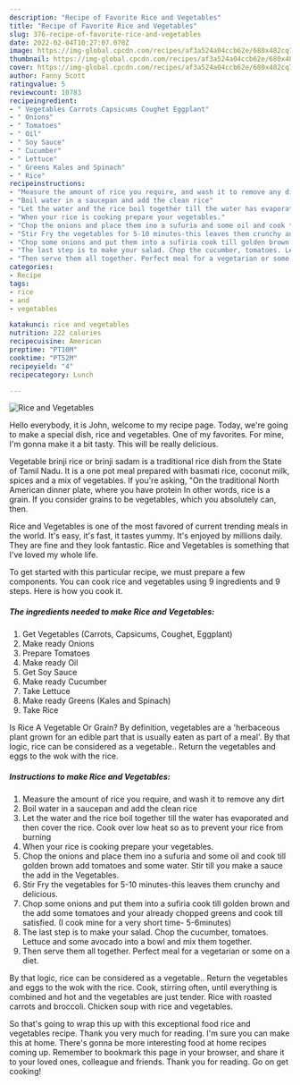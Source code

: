 ```yaml
---
description: "Recipe of Favorite Rice and Vegetables"
title: "Recipe of Favorite Rice and Vegetables"
slug: 376-recipe-of-favorite-rice-and-vegetables
date: 2022-02-04T10:27:07.070Z
image: https://img-global.cpcdn.com/recipes/af3a524a04ccb62e/680x482cq70/rice-and-vegetables-recipe-main-photo.jpg
thumbnail: https://img-global.cpcdn.com/recipes/af3a524a04ccb62e/680x482cq70/rice-and-vegetables-recipe-main-photo.jpg
cover: https://img-global.cpcdn.com/recipes/af3a524a04ccb62e/680x482cq70/rice-and-vegetables-recipe-main-photo.jpg
author: Fanny Scott
ratingvalue: 5
reviewcount: 10783
recipeingredient:
- " Vegetables Carrots Capsicums Coughet Eggplant"
- " Onions"
- " Tomatoes"
- " Oil"
- " Soy Sauce"
- " Cucumber"
- " Lettuce"
- " Greens Kales and Spinach"
- " Rice"
recipeinstructions:
- "Measure the amount of rice you require, and wash it to remove any dirt"
- "Boil water in a saucepan and add the clean rice"
- "Let the water and the rice boil together till the water has evaporated and then cover the rice. Cook over low heat so as to prevent your rice from burning"
- "When your rice is cooking prepare your vegetables."
- "Chop the onions and place them ino a sufuria and some oil and cook till golden brown add tomatoes and some water. Stir till you make a sauce the add in the Vegetables."
- "Stir Fry the vegetables for 5-10 minutes-this leaves them crunchy and delicious."
- "Chop some onions and put them into a sufiria cook till golden brown and the add some tomatoes and your already chopped greens and cook till satisfied. (I cook mine for a very short time- 5-6minutes)"
- "The last step is to make your salad. Chop the cucumber, tomatoes. Lettuce and some avocado into a bowl and mix them together."
- "Then serve them all together. Perfect meal for a vegetarian or some on a diet."
categories:
- Recipe
tags:
- rice
- and
- vegetables

katakunci: rice and vegetables 
nutrition: 222 calories
recipecuisine: American
preptime: "PT10M"
cooktime: "PT52M"
recipeyield: "4"
recipecategory: Lunch

---
```



![Rice and Vegetables](https://img-global.cpcdn.com/recipes/af3a524a04ccb62e/680x482cq70/rice-and-vegetables-recipe-main-photo.jpg)

Hello everybody, it is John, welcome to my recipe page. Today, we're going to make a special dish, rice and vegetables. One of my favorites. For mine, I'm gonna make it a bit tasty. This will be really delicious.

Vegetable brinji rice or brinji sadam is a traditional rice dish from the State of Tamil Nadu. It is a one pot meal prepared with basmati rice, coconut milk, spices and a mix of vegetables. If you&#39;re asking, &#34;On the traditional North American dinner plate, where you have protein In other words, rice is a grain. If you consider grains to be vegetables, which you absolutely can, then.

Rice and Vegetables is one of the most favored of current trending meals in the world. It's easy, it's fast, it tastes yummy. It's enjoyed by millions daily. They are fine and they look fantastic. Rice and Vegetables is something that I've loved my whole life.


To get started with this particular recipe, we must prepare a few components. You can cook rice and vegetables using 9 ingredients and 9 steps. Here is how you cook it.

<!--inarticleads1-->

##### The ingredients needed to make Rice and Vegetables:

1. Get  Vegetables (Carrots, Capsicums, Coughet, Eggplant)
1. Make ready  Onions
1. Prepare  Tomatoes
1. Make ready  Oil
1. Get  Soy Sauce
1. Make ready  Cucumber
1. Take  Lettuce
1. Make ready  Greens (Kales and Spinach)
1. Take  Rice


Is Rice A Vegetable Or Grain? By definition, vegetables are a &#39;herbaceous plant grown for an edible part that is usually eaten as part of a meal&#39;. By that logic, rice can be considered as a vegetable.. Return the vegetables and eggs to the wok with the rice. 

<!--inarticleads2-->

##### Instructions to make Rice and Vegetables:

1. Measure the amount of rice you require, and wash it to remove any dirt
1. Boil water in a saucepan and add the clean rice
1. Let the water and the rice boil together till the water has evaporated and then cover the rice. Cook over low heat so as to prevent your rice from burning
1. When your rice is cooking prepare your vegetables.
1. Chop the onions and place them ino a sufuria and some oil and cook till golden brown add tomatoes and some water. Stir till you make a sauce the add in the Vegetables.
1. Stir Fry the vegetables for 5-10 minutes-this leaves them crunchy and delicious.
1. Chop some onions and put them into a sufiria cook till golden brown and the add some tomatoes and your already chopped greens and cook till satisfied. (I cook mine for a very short time- 5-6minutes)
1. The last step is to make your salad. Chop the cucumber, tomatoes. Lettuce and some avocado into a bowl and mix them together.
1. Then serve them all together. Perfect meal for a vegetarian or some on a diet.


By that logic, rice can be considered as a vegetable.. Return the vegetables and eggs to the wok with the rice. Cook, stirring often, until everything is combined and hot and the vegetables are just tender. Rice with roasted carrots and broccoli. Chicken soup with rice and vegetables. 

So that's going to wrap this up with this exceptional food rice and vegetables recipe. Thank you very much for reading. I'm sure you can make this at home. There's gonna be more interesting food at home recipes coming up. Remember to bookmark this page in your browser, and share it to your loved ones, colleague and friends. Thank you for reading. Go on get cooking!

